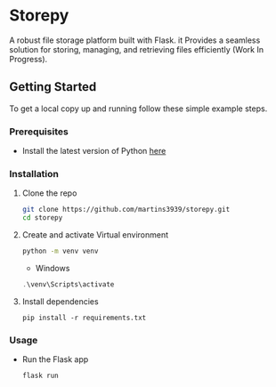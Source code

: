 # Storepy

A robust file storage platform built with Flask. it Provides a seamless solution for storing, managing, and retrieving files efficiently (Work In Progress).

## Getting  Started

To get a local copy up and running follow these simple example steps.

### Prerequisites

* Install the latest version of Python [here](https://www.python.org/downloads/)

### Installation

1. Clone the repo
   ```sh
   git clone https://github.com/martins3939/storepy.git
   cd storepy
   ```
2. Create and activate Virtual environment
   ```sh
   python -m venv venv
   ``` 
   * Windows
   ```powershell
   .\venv\Scripts\activate
   ```
3. Install dependencies
   ```
   pip install -r requirements.txt
   ```
   
### Usage

* Run the Flask app
   ```sh
   flask run
   ```